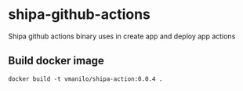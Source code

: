 # shipa-github-actions

Shipa github actions binary uses in create app and deploy app actions

## Build docker image

    docker build -t vmanilo/shipa-action:0.0.4 .

